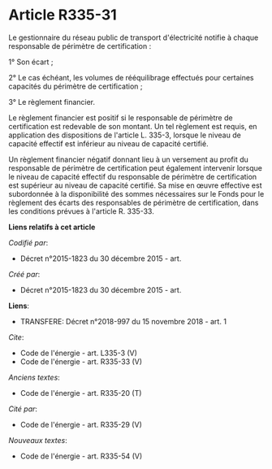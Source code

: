 # Article R335-31

Le gestionnaire du réseau public de transport d'électricité notifie à chaque responsable de périmètre de certification :

1° Son écart ; 

2° Le cas échéant, les volumes de rééquilibrage effectués pour certaines capacités du périmètre de certification ;

3° Le règlement financier. 

Le règlement financier est positif si le responsable de périmètre de certification est redevable de son montant. Un tel
règlement est requis, en application des dispositions de l'article L. 335-3, lorsque le niveau de capacité effectif est
inférieur au niveau de capacité certifié. 

Un règlement financier négatif donnant lieu à un versement au profit du responsable de périmètre de certification peut
également intervenir lorsque le niveau de capacité effectif du responsable de périmètre de certification est supérieur au
niveau de capacité certifié. Sa mise en œuvre effective est subordonnée à la disponibilité des sommes nécessaires sur le
Fonds pour le règlement des écarts des responsables de périmètre de certification, dans les conditions prévues à l'article R.
335-33.

**Liens relatifs à cet article**

_Codifié par_:

  - Décret n°2015-1823 du 30 décembre 2015 - art.

_Créé par_:

  - Décret n°2015-1823 du 30 décembre 2015 - art.

**Liens**:

  - TRANSFERE: Décret n°2018-997 du 15 novembre 2018 - art. 1

_Cite_:

  - Code de l'énergie - art. L335-3 (V)
  - Code de l'énergie - art. R335-33 (V)

_Anciens textes_:

  - Code de l'énergie - art. R335-20 (T)

_Cité par_:

  - Code de l'énergie - art. R335-29 (V)

_Nouveaux textes_:

  - Code de l'énergie - art. R335-54 (V)
